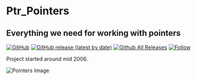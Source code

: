 # Ptr_Pointers
## Everything we need for working with pointers  

[![GitHub](https://img.shields.io/github/license/OlimilO1402/Ptr_Pointers?style=plastic)](https://github.com/OlimilO1402/Ptr_Pointers/blob/master/LICENSE) 
[![GitHub release (latest by date)](https://img.shields.io/github/v/release/OlimilO1402/Ptr_Pointers?style=plastic)](https://github.com/OlimilO1402/Ptr_Pointers/releases/latest)
[![Github All Releases](https://img.shields.io/github/downloads/OlimilO1402/Ptr_Pointers/total.svg)](https://github.com/OlimilO1402/Ptr_Pointers/releases/download/v1.0.0/Pointers_v1.0.0.zip)
[![Follow](https://img.shields.io/github/followers/OlimilO1402.svg?style=social&label=Follow&maxAge=2592000)](https://github.com/OlimilO1402/Ptr_Pointers/watchers)

Project started around mid 2006.   


![Pointers Image](Resources/Pointers.png "Pointers Image")
